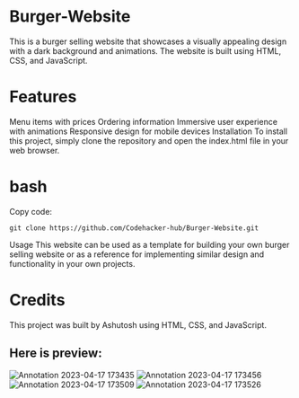 # Burger-Website
This is a burger selling website that showcases a visually appealing design with a dark background and animations. The website is built using HTML, CSS, and JavaScript.

# Features
Menu items with prices
Ordering information
Immersive user experience with animations
Responsive design for mobile devices
Installation
To install this project, simply clone the repository and open the index.html file in your web browser.

# bash
Copy code:
```
git clone https://github.com/Codehacker-hub/Burger-Website.git
```
Usage
This website can be used as a template for building your own burger selling website or as a reference for implementing similar design and functionality in your own projects.

# Credits
This project was built by Ashutosh using HTML, CSS, and JavaScript.

## Here is preview:
![Annotation 2023-04-17 173435](https://user-images.githubusercontent.com/97838808/232483259-90e67741-220f-497b-8302-97b5cb539282.png)
![Annotation 2023-04-17 173456](https://user-images.githubusercontent.com/97838808/232483279-b3de659a-a16f-4ff4-91cf-2ff1f5c3881a.png)
![Annotation 2023-04-17 173509](https://user-images.githubusercontent.com/97838808/232483287-759cc801-ceed-45e6-ac92-6f6f3d976b37.png)
![Annotation 2023-04-17 173526](https://user-images.githubusercontent.com/97838808/232483304-9d27ee9f-62e4-42ca-afb6-f510c21feec8.png)
